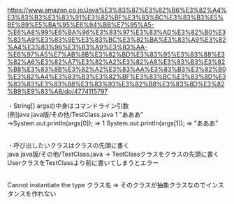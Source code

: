 https://www.amazon.co.jp/Java%E3%83%87%E3%82%B6%E3%82%A4%E3%83%B3%E3%83%91%E3%82%BF%E3%83%BC%E3%83%B3%E5%BE%B9%E5%BA%95%E6%94%BB%E7%95%A5-%E6%A8%99%E6%BA%96%E3%83%97%E3%83%AD%E3%82%B0%E3%83%A9%E3%83%9E%E3%83%BC%E3%82%BA%E3%83%A9%E3%82%A4%E3%83%96%E3%83%A9%E3%83%AA-%E6%97%A5%E7%AB%8B%E3%82%BD%E3%83%95%E3%83%88%E3%82%A6%E3%82%A7%E3%82%A2%E3%82%A8%E3%83%B3%E3%82%B8%E3%83%8B%E3%82%A2%E3%83%AA%E3%83%B3%E3%82%B0%E3%82%A4%E3%83%B3%E3%82%BF%E3%83%BC%E3%83%8D%E3%83%83%E3%83%88%E3%83%93%E3%82%B8%E3%83%8D%E3%82%B9%E9%83%A8/dp/4774115797<br>

・String[] argsの中身はコマンドライン引数<br>
(例)java java版/その他/TestClass.java 1 "あああ"<br>
->System.out.println(args[0]); => 1 System.out.println(args[1]); => "あああ"<br><br>

・呼び出したいクラスはクラスの先頭に書く<br>
java java版/その他/TestClass.java -> TestClassクラスをクラスの先頭に書く<br>
UserクラスをTestClassより前に書いてしまうとエラー<br><br>

Cannot instantiate the type クラス名 => そのクラスが抽象クラスなのでインスタンスを作れない<br><br> 
